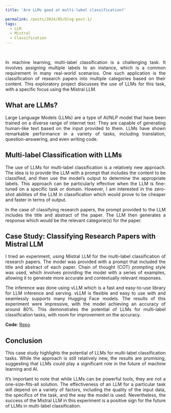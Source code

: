 ```yaml
---
title: 'Are LLMs good at multi-label classification?'

permalink: /posts/2024/05/blog-post-1/
tags:
  - LLM
  - Mistral
  - Classification
---
```

<br />
<p align="justify"> 
In machine learning, multi-label classification is a challenging task. It involves assigning multiple labels to an instance, which is a common requirement in many real-world scenarios. One such application is the classification of research papers into multiple categories based on their content. This exploratory project discusses the use of LLMs for this task, with a specific focus using the Mistral LLM.</p>

What are LLMs?
------
<p align="justify"> 
Large Language Models (LLMs) are a type of AI/NLP model that have been trained on a diverse range of internet text. They are capable of generating human-like text based on the input provided to them. LLMs have shown remarkable performance in a variety of tasks, including translation, question-answering, and even writing code.</p>

Multi-label Classification with LLMs
------
<p align="justify"> 
The use of LLMs for multi-label classification is a relatively new approach. The idea is to provide the LLM with a prompt that includes the content to be classified, and then use the model’s output to determine the appropriate labels. This approach can be particularly effective when the LLM is fine-tuned on a specific task or domain. However, I am interested in the zero-shot abilities of the LLM in classification which would prove to be cheaper and faster in terms of output.</p>
<p align="justify"> 
In the case of classifying research papers, the prompt provided to the LLM includes the title and abstract of the paper. The LLM then generates a response which would be the relevant categorie(s) for the paper.</p>

Case Study: Classifying Research Papers with Mistral LLM
------
<p align="justify"> 
I tried an experiment, using Mistral LLM for the multi-label classification of research papers. The model was provided with a prompt that included the title and abstract of each paper. Chain of thought (COT) prompting style was used, which involves providing the model with a series of examples, allowing it to generate more accurate and contextually relevant responses.</p>
<p align="justify"> 
The inference was done using vLLM which is a fast and easy-to-use library for LLM inference and serving. vLLM is flexible and easy to use with and seamlessly supports many Hugging Face models. The results of this experiment were impressive, with the model achieving an accuracy of around 80%. This demonstrates the potential of LLMs for multi-label classification tasks, with room for improvement on the accuracy.</p>

**Code**: [Repo](https://github.com/emmanuelrajapandian/Advanced-Prompt-Engineering-LLMs/blob/main/Multi-label%20classification%20using%20LLMs.ipynb)

Conclusion
------
<p align="justify"> 
This case study highlights the potential of LLMs for multi-label classification tasks. While the approach is still relatively new, the results are promising, suggesting that LLMs could play a significant role in the future of machine learning and AI.</p>
<p align="justify"> 
It’s important to note that while LLMs can be powerful tools, they are not a one-size-fits-all solution. The effectiveness of an LLM for a particular task will depend on a variety of factors, including the quality of the input data, the specifics of the task, and the way the model is used. Nevertheless, the success of the Mistral LLM in this experiment is a positive sign for the future of LLMs in multi-label classification.</p>
